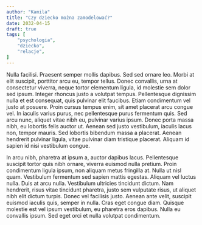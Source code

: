 ```yaml
---
author: "Kamila"
title: "Czy dziecko można zamodelować?"
date: 2032-04-15
draft: true
tags: [
    "psychologia",
    "dziecko",
    "relacje",
]
---
```


Nulla facilisi. Praesent semper mollis dapibus. Sed sed ornare leo. Morbi at elit suscipit, porttitor arcu eu, tempor tellus. Donec convallis, urna at consectetur viverra, neque tortor elementum ligula, id molestie sem dolor sed ipsum. Integer rhoncus justo a volutpat tempus. Pellentesque dignissim nulla et est consequat, quis pulvinar elit faucibus. Etiam condimentum vel justo at posuere. Proin cursus tempus enim, sit amet placerat arcu congue vel. In iaculis varius purus, nec pellentesque purus fermentum quis. Sed arcu nunc, aliquet vitae nibh eu, pulvinar varius ipsum. Donec porta massa nibh, eu lobortis felis auctor ut. Aenean sed justo vestibulum, iaculis lacus non, tempor mauris. Sed lobortis bibendum massa a placerat. Aenean hendrerit pulvinar ligula, vitae pulvinar diam tristique placerat. Aliquam id sapien id nisi vestibulum congue.

In arcu nibh, pharetra at ipsum a, auctor dapibus lacus. Pellentesque suscipit tortor quis nibh ornare, viverra euismod nulla pretium. Proin condimentum ligula ipsum, non aliquam metus fringilla at. Nulla ut nisl quam. Vestibulum fermentum sed sapien mattis egestas. Aliquam vel luctus nulla. Duis at arcu nulla. Vestibulum ultricies tincidunt dictum. Nam hendrerit, risus vitae tincidunt pharetra, justo sem vulputate risus, ut aliquet nibh elit dictum turpis. Donec vel facilisis justo. Aenean ante velit, suscipit euismod iaculis quis, semper in nulla. Cras eget congue diam. Quisque molestie est vel ipsum vestibulum, eu pharetra eros dapibus. Nulla eu convallis ipsum. Sed eget orci et nulla volutpat condimentum.
